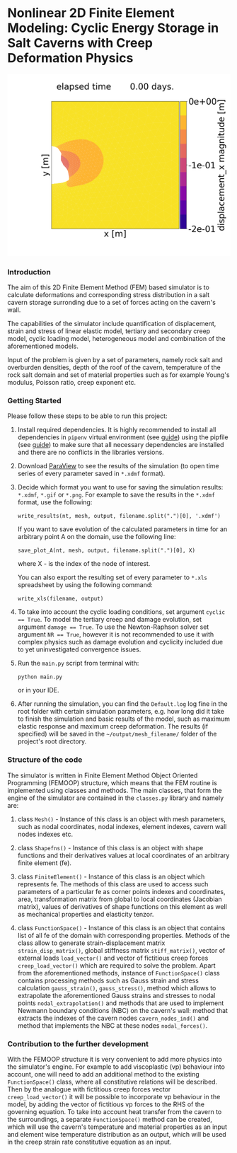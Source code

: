 # Nonlinear 2D Finite Element Modeling: Cyclic Energy Storage in Salt Caverns with Creep Deformation Physics
![](animation.gif)

### Introduction
The aim of this 2D Finite Element Method (FEM) based simulator is to calculate deformations and corresponding stress distribution in a salt cavern storage surronding due to a set of forces acting on the cavern's wall.

The capabilities of the simulator include quantification of displacement, strain and stress of linear elastic model, tertiary and secondary creep model, cyclic loading model, heterogeneous model and combination of the aforementioned models.

Input of the problem is given by a set of parameters, namely rock salt and overburden densities, depth of the roof of the cavern, temperature of the rock salt domain and set of material properties such as for example Young's modulus, Poisson ratio, creep exponent etc.

### Getting Started
Please follow these steps to be able to run this project:

 1. Install required dependencies. It is highly recommended to install all dependencies in `pipenv` virtual environment (see [guide](https://realpython.com/pipenv-guide/)) using the pipfile (see [guide](https://pipenv-fork.readthedocs.io/en/latest/basics.html)) to make sure that all necessary dependencies are installed and there are no conflicts in the libraries versions.

 2. Download [ParaView](https://www.paraview.org/) to see the results of the simulation (to open time series of every parameter saved in `*.xdmf` format).

 3. Decide which format you want to use for saving the simulation results: `*.xdmf`, `*.gif` or `*.png`. For example to save the results in the `*.xdmf` format, use the following:
     ```shell
     write_results(nt, mesh, output, filename.split(".")[0], '.xdmf')
     ```

    If you want to save evolution of the calculated parameters in time for an arbitrary point A on the domain, use the following line:
     ```shell
     save_plot_A(nt, mesh, output, filename.split(".")[0], X)
     ```
     where X - is the index of the node of interest.

    You can also export the resulting set of every parameter to `*.xls` spreadsheet by using the following command:
     ```shell
     write_xls(filename, output)
     ```

 4. To take into account the cyclic loading conditions, set argument `cyclic == True`. To model the tertiary creep and damage evolution, set argument `damage == True`. To use the Newton-Raphson solver set argument `NR == True`, however it is not recommended to use it with complex physics such as damage evolution and cyclicity included due to yet uninvestigated convergence issues.
 
 5. Run the `main.py` script from terminal with:
    ```shell
    python main.py
    ```
    or in your IDE.
    
 6. After running the simulation, you can find the `Default.log` log fine in the root folder with certain simulation parameters, e.g. how long did it take to finish the simulation and basic results of the model, such as maximum elastic response and maximum creep deformation. The results (if specified) will be saved in the `~/output/mesh_filename/` folder of the project's root directory.

### Structure of the code
The simulator is written in Finite Element Method Object Oriented Programming (FEMOOP) structure, which means that the FEM routine is implemented using classes and methods. The main classes, that form the engine of the simulator are contained in the `classes.py` library and namely are:

 1. class `Mesh()` - Instance of this class is an object with mesh parameters, such as nodal coordinates, nodal indexes, element indexes, cavern wall nodes indexes etc.

 2. class `Shapefns()` - Instance of this class is an object with shape functions and their derivatives values at local coordinates of an arbitrary finite element (fe).

 3. class `FiniteElement()` - Instance of this class is an object which represents fe. The methods of this class are used to access such parameters of a particular fe as corner points indexes and coordinates, area, transformation matrix from global to local coordinates (Jacobian matrix), values of derivatives of shape functions on this element as well as mechanical properties and elasticity tenzor.

 4. class `FunctionSpace()` - Instance of this class is an object that contains list of all fe of the domain with corresponding properties. Methods of the class allow to generate strain-displacement matrix `strain_disp_matrix()`, global stiffness matrix `stiff_matrix()`, vector of external loads `load_vector()` and vector of fictitious creep forces `creep_load_vector()` which are required to solve the problem. Apart from the aforementioned methods, instance of `FunctionSpace()` class contains processing methods such as Gauss strain and stress calculation `gauss_strain()`, `gauss_stress()`, method which allows to extrapolate the aforementioned Gauss strains and stresses to nodal points `nodal_extrapolation()` and methods that are used to implement Newmann boundary conditions (NBC) on the cavern's wall: method that extracts the indexes of the cavern nodes `cavern_nodes_ind()` and method that implements the NBC at these nodes `nodal_forces()`.
 
 ### Contribution to the further development
 With the FEMOOP structure it is very convenient to add more physics into the simulator's engine. For example to add viscoplastic (vp) behaviour into account, one will need to add an additional method to the existing `FunctionSpace()` class, where all constitutive relations will be described. Then by the analogue with fictitious creep forces vector `creep_load_vector()` it will be possible to incorporate vp behaviour in the model, by adding the vector of fictitious vp forces to the RHS of the governing equation.
 To take into account heat transfer from the cavern to the surroundings, a separate `FunctionSpace()` method can be created, which will use the cavern's temperature and material properties as an input and element wise temperature distribution as an output, which will be used in the creep strain rate constitutive equation as an input.
